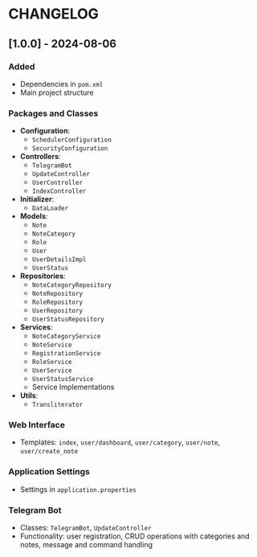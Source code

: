 # CHANGELOG

## [1.0.0] - 2024-08-06

### Added

- Dependencies in `pom.xml`
- Main project structure

### Packages and Classes

- **Configuration**:
    - `SchedulerConfiguration`
    - `SecurityConfiguration`
- **Controllers**:
    - `TelegramBot`
    - `UpdateController`
    - `UserController`
    - `IndexController`
- **Initializer**:
    - `DataLoader`
- **Models**:
    - `Note`
    - `NoteCategory`
    - `Role`
    - `User`
    - `UserDetailsImpl`
    - `UserStatus`
- **Repositories**:
    - `NoteCategoryRepository`
    - `NoteRepository`
    - `RoleRepository`
    - `UserRepository`
    - `UserStatusRepository`
- **Services**:
    - `NoteCategoryService`
    - `NoteService`
    - `RegistrationService`
    - `RoleService`
    - `UserService`
    - `UserStatusService`
    - Service Implementations
- **Utils**:
    - `Transliterator`

### Web Interface

- Templates: `index`, `user/dashboard`, `user/category`, `user/note`, `user/create_note`

### Application Settings

- Settings in `application.properties`

### Telegram Bot

- Classes: `TelegramBot`, `UpdateController`
- Functionality: user registration, CRUD operations with categories and notes, message and command handling
